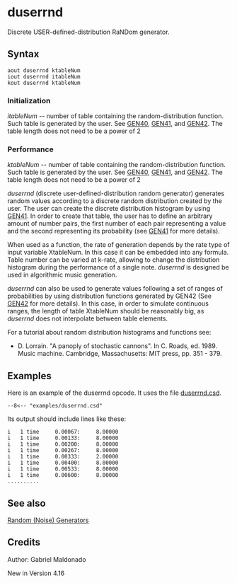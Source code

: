 <!--
id:duserrnd
category:Signal Generators:Random (Noise) Generators
-->
# duserrnd
Discrete USER-defined-distribution RaNDom generator.

## Syntax
``` csound-orc
aout duserrnd ktableNum
iout duserrnd itableNum
kout duserrnd ktableNum
```

### Initialization

_itableNum_ -- number of table containing the random-distribution function.  Such table is generated by the user. See [GEN40](../../scoregens/gen40), [GEN41](../../scoregens/gen41), and [GEN42](../../scoregens/gen42). The table length does not need to be a power of 2

### Performance

_ktableNum_ -- number of table containing the random-distribution function.  Such table is generated by the user. See [GEN40](../../scoregens/gen40), [GEN41](../../scoregens/gen41), and [GEN42](../../scoregens/gen42). The table length does not need to be a power of 2

_duserrnd_ (discrete user-defined-distribution random generator) generates random values according to a discrete random distribution created by the user. The user can create the discrete distribution histogram by using [GEN41](../../scoregens/gen41). In order to create that table, the user has to define an arbitrary amount of number pairs, the first number of each pair representing a value and the second representing its probability (see [GEN41](../../scoregens/gen41) for more details).

When used  as a function, the rate of generation depends by the rate type of input variable XtableNum. In this case it can be embedded into any formula. Table number can be varied at k-rate, allowing to change the distribution histogram during the performance of a single note. _duserrnd_ is designed be used in algorithmic music generation.

_duserrnd_ can also be used to generate values following a set of ranges of probabilities by using distribution functions generated by GEN42 (See [GEN42](../../scoregens/gen42) for more details). In this case, in order to simulate continuous ranges, the length of table XtableNum should be reasonably big, as _duserrnd_ does not interpolate between table elements.

For a tutorial about random distribution histograms and functions see:

*   D. Lorrain. "A panoply of stochastic cannons". In C. Roads, ed. 1989. Music machine. Cambridge, Massachusetts: MIT press, pp. 351 - 379.

## Examples

Here is an example of the duserrnd opcode. It uses the file [duserrnd.csd](../../examples/duserrnd.csd).

``` csound-orc title="Example of the duserrnd opcode." linenums="1"
--8<-- "examples/duserrnd.csd"
```

Its output should include lines like these:

```
i   1 time     0.00067:     8.00000
i   1 time     0.00133:     8.00000
i   1 time     0.00200:     8.00000
i   1 time     0.00267:     8.00000
i   1 time     0.00333:     2.00000
i   1 time     0.00400:     8.00000
i   1 time     0.00533:     8.00000
i   1 time     0.00600:     8.00000
..........
```

## See also

[Random (Noise) Generators](../../siggen/random)

## Credits

Author: Gabriel Maldonado

New in Version 4.16
